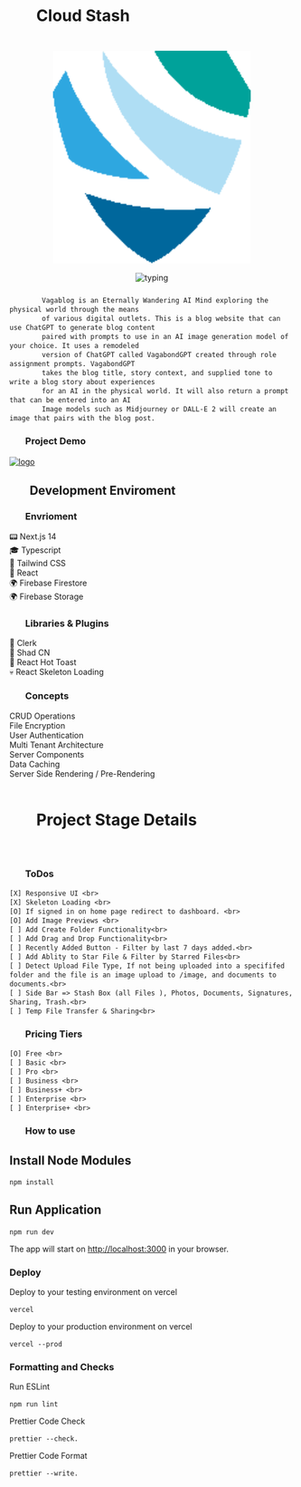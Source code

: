 <h1>
<ul><b>
Cloud Stash
</b></ul>
</h1>
<p align="center">
  <br />
  <img width="350" src="./public/logo.png" alt="Cloud Stash Logo">
  <br />
</p>

 <p svg align="center">
<img src="https://readme-typing-svg.demolab.com?font=Noto+Serif&pause=3000&color=2FA4D7&center=true&vCenter=true&width=375&lines=Secure+Cloud+File+Storage" alt=typing>
 </p>

###
            Vagablog is an Eternally Wandering AI Mind exploring the physical world through the means
            of various digital outlets. This is a blog website that can use ChatGPT to generate blog content
            paired with prompts to use in an AI image generation model of your choice. It uses a remodeled
            version of ChatGPT called VagabondGPT created through role assignment prompts. VagabondGPT
            takes the blog title, story context, and supplied tone to write a blog story about experiences
            for an AI in the physical world. It will also return a prompt that can be entered into an AI
            Image models such as Midjourney or DALL-E 2 will create an image that pairs with the blog post.

<h3>
<ul><b>Project Demo</b></ul>
</h3>

<a href=""> </a> <a href="https://www.cloudstash.tech/" target="blank"><img align="center" src="https://www.cloudstash.tech/_next/image/?url=%2Ftext.png&w=256&q=75" alt="logo" height="85" width="250" /></a>

<h2>
<ul><b>Development Enviroment</b></ul>
</h2>
<h4>
<h3><ul><b>Envrioment</b></ul></h3>
        📟 Next.js 14<br>
        🎓 Typescript<br>
        🚀 Tailwind CSS<br>
        🌠 React<br>
        🌍 Firebase Firestore<br>
        🌍 Firebase Storage<br>
<h3><ul><b>Libraries & Plugins</b></ul></h3>
        💫 Clerk<br>
        📁 Shad CN<br>
        🍞 React Hot Toast<br>
        💀 React Skeleton Loading <br>
<h3><ul><b>Concepts</b></ul></h3>
        CRUD Operations<br>
        File Encryption<br>
        User Authentication<br>
        Multi Tenant Architecture<br>
        Server Components<br>
        Data Caching<br>
        Server Side Rendering / Pre-Rendering<br>
        <br>
</h4>

<h1>
<ul><b>Project Stage Details</b></ul>
</h1>

<br>

<h3><ul><b>ToDos</b></ul></h3>

    [X] Responsive UI <br>
    [X] Skeleton Loading <br>
    [O] If signed in on home page redirect to dashboard. <br>
    [O] Add Image Previews <br>
    [ ] Add Create Folder Functionality<br>
    [ ] Add Drag and Drop Functionality<br>
    [ ] Recently Added Button - Filter by last 7 days added.<br>
    [ ] Add Ablity to Star File & Filter by Starred Files<br>
    [ ] Detect Upload File Type, If not being uploaded into a specififed folder and the file is an image upload to /image, and documents to documents.<br>
    [ ] Side Bar => Stash Box (all Files ), Photos, Documents, Signatures, Sharing, Trash.<br>
    [ ] Temp File Transfer & Sharing<br>

<h3>
<h3><ul><b>Pricing Tiers</b></ul></h3>

    [O] Free <br>
    [ ] Basic <br>
    [ ] Pro <br>
    [ ] Business <br>
    [ ] Business+ <br>
    [ ] Enterprise <br>
    [ ] Enterprise+ <br>

<h3>
<ul><b>How to use</b></ul>
</h3>

## Install Node Modules

    npm install

## Run Application

    npm run dev

The app will start on [http://localhost:3000](http://localhost:3000) in your browser. 

### Deploy

Deploy to your testing environment on vercel

    vercel

Deploy to your production environment on vercel

    vercel --prod

### Formatting and Checks

Run ESLint

    npm run lint

Prettier Code Check

    prettier --check.

Prettier Code Format

    prettier --write.

